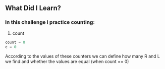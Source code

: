 ## What Did I Learn?

### In this challenge I practice counting:

1. count
```python
count = 0
c = 0
```
According to the values ​​of these counters we can define how many R and L we find and whether the values ​​are equal (when count == 0)